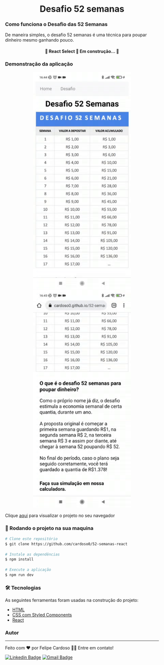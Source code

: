 <h1 align="center">Desafio 52 semanas</h1>

### Como funciona o Desafio das 52 Semanas

<p>De maneira simples, o desafio 52 semanas é uma técnica para poupar dinheiro mesmo ganhando pouco.</p>

<h4 align="center"> 
	🚧  React Select 🚀 Em construção...  🚧
</h4>

### Demonstração da aplicação

<p align="center">
  <img width="320" src="src/assets/to_readme/02.gif">
  <img width="320" src="src/assets/to_readme/01.gif">
</p>

Clique [aqui](https://cardoso0.github.io/52-semanas-react/) para visualizar o projeto no seu navegador

### 🎲 Rodando o projeto na sua maquina

```bash
# Clone este repositório
$ git clone https://github.com/cardoso0/52-semanas-react

# Instale as dependências
$ npm install

# Execute a aplicação
$ npm run dev

```

### 🛠 Tecnologias

As seguintes ferramentas foram usadas na construção do projeto:

- [HTML](https://www.w3schools.com/html/)
- [CSS com Styled Components](https://styled-components.com/)
- [React](https://pt-br.reactjs.org/)

### Autor
---
Feito com ❤️ por Felipe Cardoso 👋🏽 Entre em contato!

[![Linkedin Badge](https://img.shields.io/badge/-Felipe-blue?style=flat-square&logo=Linkedin&logoColor=white&link=https://www.linkedin.com/in/felipe-pontes-cardoso-9b93401a0/)](https://www.linkedin.com/in/felipe-pontes-cardoso-9b93401a0/) 
[![Gmail Badge](https://img.shields.io/badge/-felipepontescardoso@yahoo.com.br-blue?style=flat-square&logo=Yahoo&logoColor=white&link=mailto:felipepontescardoso@yahoo.com.br)](mailto:felipepontescardoso@yahoo.com.br)

